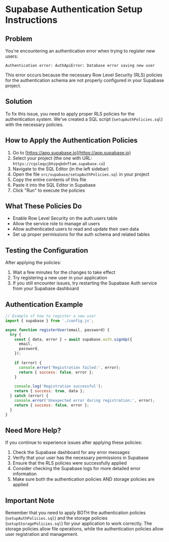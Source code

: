 # Supabase Authentication Setup Instructions

## Problem

You're encountering an authentication error when trying to register new users:

```
Authentication error: AuthApiError: Database error saving new user
```

This error occurs because the necessary Row Level Security (RLS) policies for the authentication schema are not properly configured in your Supabase project.

## Solution

To fix this issue, you need to apply proper RLS policies for the authentication system. We've created a SQL script (`setupAuthPolicies.sql`) with the necessary policies.

## How to Apply the Authentication Policies

1. Go to [https://app.supabase.io](https://app.supabase.io)
2. Select your project (the one with URL: `https://cqslequjbhzpqbdnftam.supabase.co`)
3. Navigate to the SQL Editor (in the left sidebar)
4. Open the file `src/supabase/setupAuthPolicies.sql` in your project
5. Copy the entire contents of this file
6. Paste it into the SQL Editor in Supabase
7. Click "Run" to execute the policies

## What These Policies Do

- Enable Row Level Security on the auth.users table
- Allow the service role to manage all users
- Allow authenticated users to read and update their own data
- Set up proper permissions for the auth schema and related tables

## Testing the Configuration

After applying the policies:

1. Wait a few minutes for the changes to take effect
2. Try registering a new user in your application
3. If you still encounter issues, try restarting the Supabase Auth service from your Supabase dashboard

## Authentication Example

```javascript
// Example of how to register a new user
import { supabase } from './config.js';

async function registerUser(email, password) {
  try {
    const { data, error } = await supabase.auth.signUp({
      email,
      password,
    });
    
    if (error) {
      console.error('Registration failed:', error);
      return { success: false, error };
    }
    
    console.log('Registration successful');
    return { success: true, data };
  } catch (error) {
    console.error('Unexpected error during registration:', error);
    return { success: false, error };
  }
}
```

## Need More Help?

If you continue to experience issues after applying these policies:

1. Check the Supabase dashboard for any error messages
2. Verify that your user has the necessary permissions in Supabase
3. Ensure that the RLS policies were successfully applied
4. Consider checking the Supabase logs for more detailed error information
5. Make sure both the authentication policies AND storage policies are applied

## Important Note

Remember that you need to apply BOTH the authentication policies (`setupAuthPolicies.sql`) and the storage policies (`setupStoragePolicies.sql`) for your application to work correctly. The storage policies allow file operations, while the authentication policies allow user registration and management.